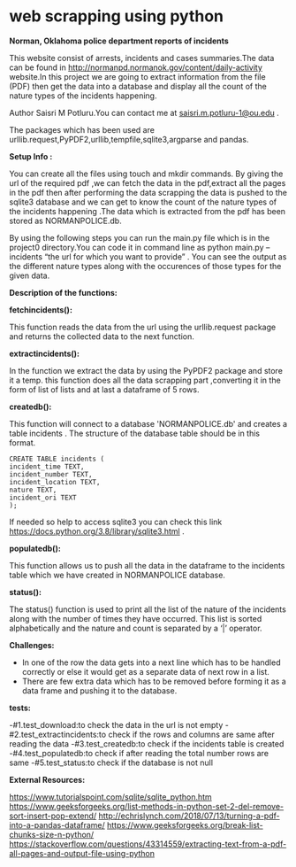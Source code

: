 
# web scrapping using python


**Norman, Oklahoma police department reports of incidents**

This website consist of arrests, incidents and cases summaries.The data can be found in http://normanpd.normanok.gov/content/daily-activity website.In this project we are going to extract information from the file (PDF) then get the data into a database and display all the count of the nature types of the incidents happening.

Author Saisri M Potluru.You can contact me at saisri.m.potluru-1@ou.edu .


The packages which has been used are urllib.request,PyPDF2,urllib,tempfile,sqlite3,argparse and pandas.


**Setup Info :**

You can create all the files using touch and mkdir commands.
By giving the url of the required pdf ,we can fetch the data in the pdf,extract all the pages in the pdf then after performing the data scrapping the data is pushed to the sqlite3 database and we can get to know the count of the nature types of the incidents happening .The data which is extracted from the pdf has been stored as NORMANPOLICE.db. 

By using the following steps you can run the main.py file which is in the project0 directory.You can code it in command line as python main.py –incidents “the url for which you want to provide” . You can see the output as the different nature types along with the occurences of those types for the given data.


**Description of the functions:**

**fetchincidents():**

This function reads the data from the url using the urllib.request package and returns the collected data to the next function.


**extractincidents():**

In the function we extract the data by using the PyPDF2 package and store it a temp. this function does all the data scrapping part ,converting it in the form of list of lists and at last  a dataframe of  5 rows.


**createdb():**

This function will connect to a database 'NORMANPOLICE.db' and creates a table incidents .
The structure of the database table should be in this format.
```
CREATE TABLE incidents (
incident_time TEXT,
incident_number TEXT,
incident_location TEXT,
nature TEXT,
incident_ori TEXT
);
```
If needed so help to access sqlite3 you can check this link https://docs.python.org/3.8/library/sqlite3.html .

**populatedb():**

This function allows us to push all the data in the dataframe to the incidents table which we have created in NORMANPOLICE database.

**status():**

The status() function is used to print all the list of the nature of the incidents along with the number of times they have occurred. This list is sorted alphabetically and the nature and count is separated by a ‘|’ operator.


**Challenges:**

-	In one of the row the data gets into a next line which has to be handled correctly or else it would get as a separate data of next row in a list.
-	There are few extra data which has to be removed before forming it as a data frame and pushing it to the database.

**tests:**

-#1.test_download:to check the data in the url is not empty
-#2.test_extractincidents:to check if the rows and columns are same after reading the data
-#3.test_createdb:to check if the incidents table is created 
-#4.test_populatedb:to check if after reading the total number rows are same 
-#5.test_status:to check if the database is not null

**External Resources:**

https://www.tutorialspoint.com/sqlite/sqlite_python.htm https://www.geeksforgeeks.org/list-methods-in-python-set-2-del-remove-sort-insert-pop-extend/ http://echrislynch.com/2018/07/13/turning-a-pdf-into-a-pandas-dataframe/
https://www.geeksforgeeks.org/break-list-chunks-size-n-python/ 
https://stackoverflow.com/questions/43314559/extracting-text-from-a-pdf-all-pages-and-output-file-using-python 






